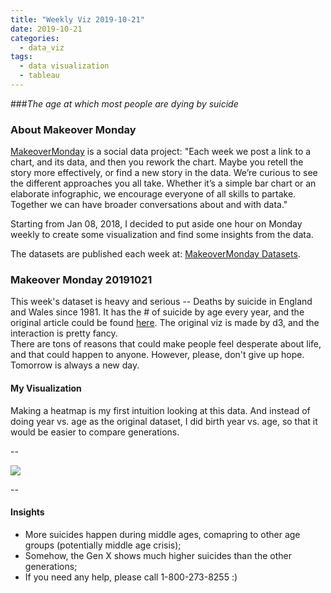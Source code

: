```yaml
---
title: "Weekly Viz 2019-10-21"
date: 2019-10-21
categories:
  - data_viz
tags:
  - data visualization
  - tableau
---
```


###*The age at which most people are dying by suicide*


### About Makeover Monday

[MakeoverMonday](http://www.makeovermonday.co.uk/) is a social data project:
"Each week we post a link to a chart, and its data, and then you rework the chart.
Maybe you retell the story more effectively, or find a new story in the data.
We’re curious to see the different approaches you all take. Whether it’s a simple bar chart or an elaborate infographic, we encourage everyone of all skills to partake.
Together we can have broader conversations about and with data."

Starting from Jan 08, 2018, I decided to put aside one hour on Monday weekly to create some visualization and find some insights from the data.

The datasets are published each week at: [MakeoverMonday Datasets](http://www.makeovermonday.co.uk/data/).

### Makeover Monday 20191021

This week's dataset is heavy and serious -- Deaths by suicide in England and Wales since 1981. It has the # of suicide by age every year, and the original article could be found [here](https://www.ons.gov.uk/peoplepopulationandcommunity/healthandsocialcare/healthandwellbeing/articles/middleagedgenerationmostlikelytodiebysuicideanddrugpoisoning/2019-08-13). The original viz is made by d3, and the interaction is pretty fancy.    
There are tons of reasons that could make people feel desperate about life, and that could happen to anyone. However, please, don't give up hope. Tomorrow is always a new day.  

#### My Visualization

Making a heatmap is my first intuition looking at this data. And instead of doing year vs. age as the original dataset, I did birth year vs. age, so that it would be easier to compare generations.  

--  
<div class='tableauPlaceholder' id='viz1571706875776' style='position: relative'>
<noscript><a href='#'>
  <img alt=' ' src='https:&#47;&#47;public.tableau.com&#47;static&#47;images&#47;Ma&#47;MakeOverMonday20191021&#47;SuicidebyGeneration&#47;1_rss.png' style='border: none' />
</a></noscript>
<object class='tableauViz'  style='display:none;'>
  <param name='host_url' value='https%3A%2F%2Fpublic.tableau.com%2F' /> 
  <param name='embed_code_version' value='3' />
  <param name='site_root' value='' />
  <param name='name' value='MakeOverMonday20191021&#47;SuicidebyGeneration' />
  <param name='tabs' value='no' />
  <param name='toolbar' value='yes' />
  <param name='static_image' value='https:&#47;&#47;public.tableau.com&#47;static&#47;images&#47;Ma&#47;MakeOverMonday20191021&#47;SuicidebyGeneration&#47;1.png' /> 
  <param name='animate_transition' value='yes' />
  <param name='display_static_image' value='yes' />
  <param name='display_spinner' value='yes' />
  <param name='display_overlay' value='yes' />
  <param name='display_count' value='yes' />
</object></div>             
<script type='text/javascript'>   
  var divElement = document.getElementById('viz1571706875776');            
  var vizElement = divElement.getElementsByTagName('object')[0];      
  if ( divElement.offsetWidth > 800 ) { vizElement.style.width='800px';vizElement.style.height='827px';} else if ( divElement.offsetWidth > 500 ) { vizElement.style.width='800px';vizElement.style.height='827px';} else { vizElement.style.width='100%';vizElement.style.height='727px';}   
  var scriptElement = document.createElement('script');        
  scriptElement.src = 'https://public.tableau.com/javascripts/api/viz_v1.js';             
  vizElement.parentNode.insertBefore(scriptElement, vizElement);            
</script>
  
--  

#### Insights
* More suicides happen during middle ages, comapring to other age groups (potentially middle age crisis);  
* Somehow, the Gen X shows much higher suicides than the other generations;  
* If you need any help, please call 1-800-273-8255 :)
  
